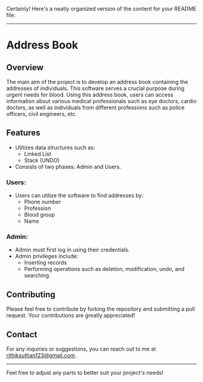 Certainly! Here's a neatly organized version of the content for your README file:

---

# Address Book

## Overview
The main aim of the project is to develop an address book containing the addresses of individuals. This software serves a crucial purpose during urgent needs for blood. Using this address book, users can access information about various medical professionals such as eye doctors, cardio doctors, as well as individuals from different professions such as police officers, civil engineers, etc.

## Features
- Utilizes data structures such as:
  - Linked List
  - Stack (UNDO)
- Consists of two phases: Admin and Users.

### Users:
- Users can utilize the software to find addresses by:
  - Phone number
  - Profession
  - Blood group
  - Name

### Admin:
- Admin must first log in using their credentials.
- Admin privileges include:
  - Inserting records
  - Performing operations such as deletion, modification, undo, and searching.

## Contributing
Please feel free to contribute by forking the repository and submitting a pull request. Your contributions are greatly appreciated!

## Contact
For any inquiries or suggestions, you can reach out to me at [rithiksuthan123@gmail.com](mailto:rithiksuthan123@gmail.com).

---

Feel free to adjust any parts to better suit your project's needs!
